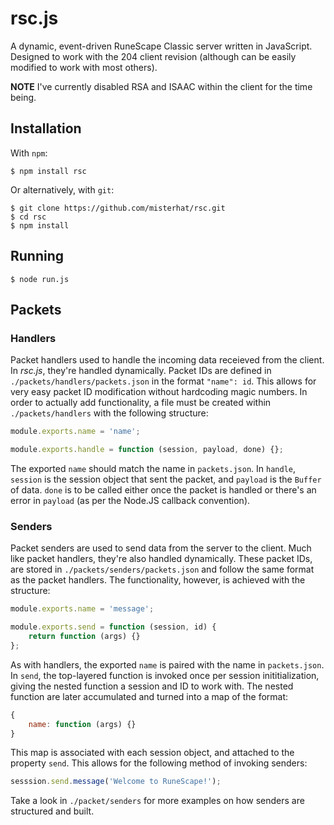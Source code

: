 # rsc.js
A dynamic, event-driven RuneScape Classic server written in JavaScript. Designed
to work with the 204 client revision (although can be easily modified to work
with most others).

**NOTE** I've currently disabled RSA and ISAAC within the client for the time
being.

## Installation
With `npm`:

    $ npm install rsc

Or alternatively, with `git`:

    $ git clone https://github.com/misterhat/rsc.git
    $ cd rsc
    $ npm install

## Running
    $ node run.js

## Packets
### Handlers
Packet handlers used to handle the incoming data receieved from the client.
In *rsc.js*, they're handled dynamically. Packet IDs are defined in
`./packets/handlers/packets.json` in the format ` "name": id `. This allows for
very easy packet ID modification without hardcoding magic numbers. In order to
actually add functionality, a file must be created within `./packets/handlers`
with the following structure:

```javascript
module.exports.name = 'name';

module.exports.handle = function (session, payload, done) {};
```

The exported `name` should match the name in `packets.json`. In `handle`,
`session` is the session object that sent the packet, and `payload` is the
`Buffer` of data. `done` is to be called either once the packet is handled or
there's an error in `payload` (as per the Node.JS callback convention).

### Senders
Packet senders are used to send data from the server to the client. Much like
packet handlers, they're also handled dynamically. These packet IDs, are stored
in `./packets/senders/packets.json` and follow the same format as the packet
handlers. The functionality, however, is achieved with the structure:

```javascript
module.exports.name = 'message';

module.exports.send = function (session, id) {
    return function (args) {}
};
```

As with handlers, the exported `name` is paired with the name in `packets.json`.
In `send`, the top-layered function is invoked once per session
inititialization, giving the nested function a session and ID to work with.
The nested function are later accumulated and turned into a map of the format:

```javascript
{
    name: function (args) {}
}
```

This map is associated with each session object, and attached to the property
`send`. This allows for the following method of invoking senders:

```javascript
sesssion.send.message('Welcome to RuneScape!');
```

Take a look in `./packet/senders` for more examples on how senders are
structured and built.
